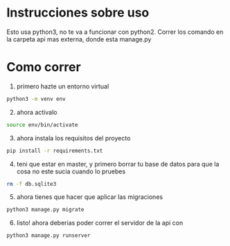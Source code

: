 # Instrucciones sobre uso

Esto usa python3, no te va a funcionar con python2. Correr los comando en la carpeta api mas externa, donde esta manage.py

# Como correr
1. primero hazte un entorno virtual
  ```bash
  python3 -m venv env
  ```
2. ahora activalo
  ```bash
  source env/bin/activate
  ```
3. ahora instala los requisitos del proyecto
  ```bash
  pip install -r requirements.txt
  ```
4. teni que estar en master, y primero borrar tu base de datos para que la cosa no este sucia cuando lo pruebes
  ``` bash
  rm -f db.sqlite3
  ```
5. ahora tienes que hacer que aplicar las migraciones
  ``` bash
  python3 manage.py migrate
  ```
6. listo! ahora deberias poder correr el servidor de la api con
  ```bash
  python3 manage.py runserver
  ```